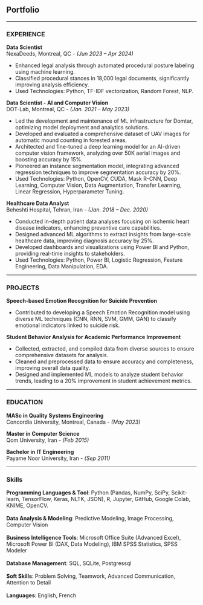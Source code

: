 ## Portfolio

---

### EXPERIENCE

**Data Scientist**<br>
NexaDeeds, Montreal, QC - *(Jun 2023 – Apr 2024)*
- Enhanced legal analysis through automated procedural posture labeling using machine learning.
- Classified procedural stances in 18,000 legal documents, significantly improving analysis efficiency.
- Used Technologies: Python, TF-IDF vectorization, Random Forest, NLP.


**Data Scientist - AI and Computer Vision**<br>
DOT-Lab, Montreal, QC - *(Jan. 2021 – May 2023)*<br>
- Led the development and maintenance of ML infrastructure for Domtar, optimizing model deployment and analytics solutions.
- Developed and evaluated a comprehensive dataset of UAV images for automatic mound counting in forested areas.
- Architected and fine-tuned a deep learning model for an AI-driven computer vision framework, analyzing over 50K aerial images and boosting accuracy by 15%.
- Pioneered an instance segmentation model, integrating advanced regression techniques to improve segmentation accuracy by 20%.
- Used Technologies: Python, OpenCV, CUDA, Mask R-CNN, Deep Learning, Computer Vision, Data Augmentation, Transfer Learning, Linear Regression, Hyperparameter Tuning.


**Healthcare Data Analyst**<br>
Beheshti Hospital, Tehran, Iran - *(Jan. 2018 – Dec. 2020)*
- Conducted in-depth patient data analyses focusing on ischemic heart disease indicators, enhancing preventive care capabilities.
- Designed advanced ML algorithms to extract insights from large-scale healthcare data, improving diagnosis accuracy by 25%.
- Developed dashboards and visualizations using Power BI and Python, providing real-time insights to stakeholders.
- Used Technologies: Python, Power BI, Logistic Regression, Feature Engineering, Data Manipulation, EDA.


---

### PROJECTS

**Speech-based Emotion Recognition for Suicide Prevention**<br>
- Contributed to developing a Speech Emotion Recognition model using diverse ML techniques (CNN, RNN, SVM, GMM, GAN) to classify emotional indicators linked to suicide risk.

**Student Behavior Analysis for Academic Performance Improvement**<br>
- Collected, extracted, and compiled data from diverse sources to ensure comprehensive datasets for analysis.
- Cleaned and preprocessed data to ensure accuracy and completeness, improving overall data quality.
- Designed and implemented ML models to analyze student behavior trends, leading to a 20% improvement in student achievement metrics.

---

### EDUCATION

**MASc in Quality Systems Engineering**<br>
Concordia University, Montreal, Canada - *(May 2023)*

**Master in Computer Science**<br>
Qom University, Iran - *(Feb 2015)*

**Bachelor in IT Engineering**<br>
Payame Noor University, Iran - *(Sep 2011)*

---

### Skills

**Programming Languages & Tool**: Python (Pandas, NumPy, SciPy, Scikit-learn, TensorFlow, Keras, NLTK, JSON), R, Jupyter, GitHub, Google Colab, KNIME, OpenCV.<br><br>
**Data Analysis & Modeling**: Predictive Modeling, Image Processing, Computer Vision<br><br>
**Business Intelligence Tools**: Microsoft Office Suite (Advanced Excel), Microsoft Power BI (DAX, Data Modeling), IBM SPSS Statistics, SPSS Modeler<br><br>
**Database Management**: SQL, SQLite, Postgressql<br><br>
**Soft Skills**: Problem Solving, Teamwork, Advanced Communication, Attention to Detail<br><br>
**Languages**: English, French<br><br>
